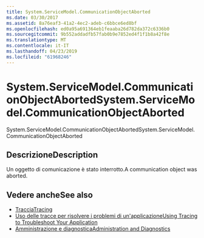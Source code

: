 ```yaml
---
title: System.ServiceModel.CommunicationObjectAborted
ms.date: 03/30/2017
ms.assetid: 8a76eaf3-41a2-4ec2-adeb-c6bbce6ed8bf
ms.openlocfilehash: ed0a95a691364eb1feaaba26d782da372c6336b0
ms.sourcegitcommit: 9b552addadfb57fab0b9e7852ed4f1f1b8a42f8e
ms.translationtype: MT
ms.contentlocale: it-IT
ms.lasthandoff: 04/23/2019
ms.locfileid: "61968246"
---
```

# <a name="systemservicemodelcommunicationobjectaborted"></a><span data-ttu-id="5db8d-102">System.ServiceModel.CommunicationObjectAborted</span><span class="sxs-lookup"><span data-stu-id="5db8d-102">System.ServiceModel.CommunicationObjectAborted</span></span>
<span data-ttu-id="5db8d-103">System.ServiceModel.CommunicationObjectAborted</span><span class="sxs-lookup"><span data-stu-id="5db8d-103">System.ServiceModel.CommunicationObjectAborted</span></span>  
  
## <a name="description"></a><span data-ttu-id="5db8d-104">Descrizione</span><span class="sxs-lookup"><span data-stu-id="5db8d-104">Description</span></span>  
 <span data-ttu-id="5db8d-105">Un oggetto di comunicazione è stato interrotto.</span><span class="sxs-lookup"><span data-stu-id="5db8d-105">A communication object was aborted.</span></span>  
  
## <a name="see-also"></a><span data-ttu-id="5db8d-106">Vedere anche</span><span class="sxs-lookup"><span data-stu-id="5db8d-106">See also</span></span>

- [<span data-ttu-id="5db8d-107">Traccia</span><span class="sxs-lookup"><span data-stu-id="5db8d-107">Tracing</span></span>](../../../../../docs/framework/wcf/diagnostics/tracing/index.md)
- [<span data-ttu-id="5db8d-108">Uso delle tracce per risolvere i problemi di un'applicazione</span><span class="sxs-lookup"><span data-stu-id="5db8d-108">Using Tracing to Troubleshoot Your Application</span></span>](../../../../../docs/framework/wcf/diagnostics/tracing/using-tracing-to-troubleshoot-your-application.md)
- [<span data-ttu-id="5db8d-109">Amministrazione e diagnostica</span><span class="sxs-lookup"><span data-stu-id="5db8d-109">Administration and Diagnostics</span></span>](../../../../../docs/framework/wcf/diagnostics/index.md)
